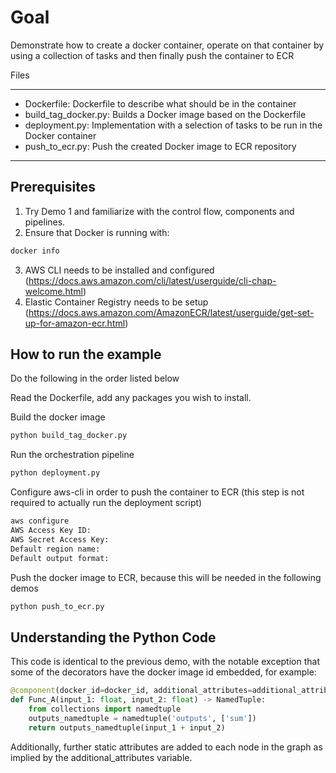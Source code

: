 # Goal

Demonstrate how to create a docker container, operate on that container by using a collection of tasks and then finally push the container to ECR 

Files

---

* Dockerfile: Dockerfile to describe what should be in the container  
* build_tag_docker.py: Builds a Docker image based on the Dockerfile  
* deployment.py: Implementation with a selection of tasks to be run in the Docker container  
* push_to_ecr.py: Push the created Docker image to ECR repository  

---

## Prerequisites  

1. Try Demo 1 and familiarize with the control flow, components and pipelines.
2. Ensure that Docker is running with:
```bash
docker info
```
3.    AWS CLI needs to be installed and configured (https://docs.aws.amazon.com/cli/latest/userguide/cli-chap-welcome.html)
4.    Elastic Container Registry needs to be setup (https://docs.aws.amazon.com/AmazonECR/latest/userguide/get-set-up-for-amazon-ecr.html)

## How to run the example

Do the following in the order listed below

Read the Dockerfile, add any packages you wish to install.

Build the docker image
```bash
python build_tag_docker.py 
```
Run the orchestration pipeline
```bash
python deployment.py 
```
Configure aws-cli in order to push the container to ECR (this step is not required to actually run the deployment script)
```bash
aws configure
AWS Access Key ID: 
AWS Secret Access Key: 
Default region name: 
Default output format: 
```

Push the docker image to ECR, because this will be needed in the following demos 
```bash
python push_to_ecr.py 
```
## Understanding the Python Code

This code is identical to the previous demo, with the notable exception that some of the decorators have the docker image id embedded, for example:

```python
@component(docker_id=docker_id, additional_attributes=additional_attributes)
def Func_A(input_1: float, input_2: float) -> NamedTuple:
    from collections import namedtuple
    outputs_namedtuple = namedtuple('outputs', ['sum'])
    return outputs_namedtuple(input_1 + input_2)
```

Additionally, further static attributes are added to each node in the graph as implied by the additional_attributes variable.